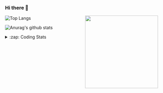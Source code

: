 ### Hi there 👋

<!--
**tao8687/tao8687** is a ✨ _special_ ✨ repository because its `README.md` (this file) appears on your GitHub profile.

Here are some ideas to get you started:

- 🔭 I’m currently working on ...
- 🌱 I’m currently learning ...
- 👯 I’m looking to collaborate on ...
- 🤔 I’m looking for help with ...
- 💬 Ask me about ...
- 📫 How to reach me: ...
- 😄 Pronouns: ...
- ⚡ Fun fact: ...
-->

<img align='right' src="https://media.giphy.com/media/M9gbBd9nbDrOTu1Mqx/giphy.gif" width="240">

  
![Top Langs](https://github-readme-stats.vercel.app/api/top-langs/?username=tao8687&layout=compact&title_color=23238E&text_color=A67D3D)

![Anurag's github stats](https://github-readme-stats.vercel.app/api?username=tao8687&show_icons=true&&text_color=A67D3D&title_color=23238E&show_icons=false&count_private=true&hide=stars)

<details>
  <summary>:zap: Coding Stats</summary>
  <br>
    
<!--START_SECTION:waka-->

```text
From: 01 November 2022 - To: 08 November 2022

C          23 hrs 23 mins  █████████████████████░░░░   84.44 %
Python     2 hrs 11 mins   ██░░░░░░░░░░░░░░░░░░░░░░░   07.91 %
Markdown   59 mins         █░░░░░░░░░░░░░░░░░░░░░░░░   03.59 %
Text       38 mins         ▓░░░░░░░░░░░░░░░░░░░░░░░░   02.34 %
C++        19 mins         ▒░░░░░░░░░░░░░░░░░░░░░░░░   01.16 %
Makefile   7 mins          ░░░░░░░░░░░░░░░░░░░░░░░░░   00.46 %
```

<!--END_SECTION:waka-->
</details>
